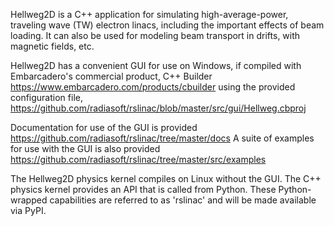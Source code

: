 Hellweg2D is a C++ application for simulating high-average-power, traveling wave (TW) electron linacs, including the important effects of beam loading. It can also be used for modeling beam transport in drifts, with magnetic fields, etc.

Hellweg2D has a convenient GUI for use on Windows, if compiled with Embarcadero's commercial product, C++ Builder https://www.embarcadero.com/products/cbuilder using the provided configuration file,  https://github.com/radiasoft/rslinac/blob/master/src/gui/Hellweg.cbproj 

Documentation for use of the GUI is provided https://github.com/radiasoft/rslinac/tree/master/docs
A suite of examples for use with the GUI is also provided https://github.com/radiasoft/rslinac/tree/master/src/examples

The Hellweg2D physics kernel compiles on Linux without the GUI. The C++ physics kernel provides an API that is called from Python. These Python-wrapped capabilities are referred to as 'rslinac' and will be made available via PyPI.

